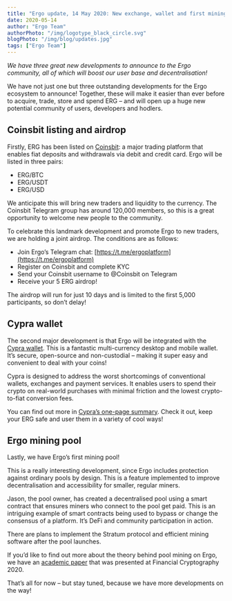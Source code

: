 ```yaml
---
title: "Ergo update, 14 May 2020: New exchange, wallet and first mining pool!"
date: 2020-05-14
author: "Ergo Team"
authorPhoto: "/img/logotype_black_circle.svg"
blogPhoto: "/img/blog/updates.jpg"
tags: ["Ergo Team"]
---
```


_We have three great new developments to announce to the Ergo community, all of which will boost our user base and decentralisation!_

We have not just one but three outstanding developments for the Ergo ecosystem to announce! Together, these will make it easier than ever before to acquire, trade, store and spend ERG – and will open up a huge new potential community of users, developers and hodlers.

## Coinsbit listing and airdrop

Firstly, ERG has been listed on [Coinsbit](https://coinsbit.io/): a major trading platform that enables fiat deposits and withdrawals via debit and credit card. Ergo will be listed in three pairs:

* ERG/BTC
* ERG/USDT
* ERG/USD

We anticipate this will bring new traders and liquidity to the currency. The Coinsbit Telegram group has around 120,000 members, so this is a great opportunity to welcome new people to the community.

To celebrate this landmark development and promote Ergo to new traders, we are holding a joint airdrop. The conditions are as follows:

* Join Ergo’s Telegram chat: [https://t.me/ergoplatform](https://t.me/ergoplatform)
* Register on Coinsbit and complete KYC
* Send your Coinsbit username to @Coinsbit on Telegram
* Receive your 5 ERG airdrop!

The airdrop will run for just 10 days and is limited to the first 5,000 participants, so don’t delay!

## Cypra wallet

The second major development is that Ergo will be integrated with the [Cypra wallet](https://cypra.io/). This is a fantastic multi-currency desktop and mobile wallet. It’s secure, open-source and non-custodial – making it super easy and convenient to deal with your coins!

Cypra is designed to address the worst shortcomings of conventional wallets, exchanges and payment services. It enables users to spend their crypto on real-world purchases with minimal friction and the lowest crypto-to-fiat conversion fees. 

You can find out more in [Cypra’s one-page summary](https://cypra.io/static/cypra-onepager.pdf). Check it out, keep your ERG safe and user them in a variety of cool ways!

## Ergo mining pool

Lastly, we have Ergo’s first mining pool!

This is a really interesting development, since Ergo includes protection against ordinary pools by design. This is a feature implemented to improve decentralisation and accessibility for smaller, regular miners.

Jason, the pool owner, has created a decentralised pool using a smart contract that ensures miners who connect to the pool get paid. This is an intriguing example of smart contracts being used to bypass or change the consensus of a platform. It’s DeFi and community participation in action.

There are plans to implement the Stratum protocol and efficient mining software after the pool launches.

If you’d like to find out more about the theory behind pool mining on Ergo, we have an [academic paper](https://eprint.iacr.org/2020/044) that was presented at Financial Cryptography 2020. 

That’s all for now – but stay tuned, because we have more developments on the way!
